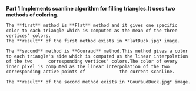 **Part 1** 
**Implements scanline algorithm for filling triangles.It uses two methods of coloring.**

	The **first** method is **Flat** method and it gives one specific color to each triangle which is computed as the mean of the three vertices' colors.
	The **result** of the first method exists in *FlatDuck.jpg* image. 

 	The **second** method is **Gouraud** method.This method gives a color to each triangle's side which is computed as the linear interpolation of the two 		corresponding vertices' colors.The color of every inner pixel is computed as the linear interpolation of the two corresponding active points of      		the current scanline.
	
	The **result** of the second method exists in *GouraudDuck.jpg* image. 

